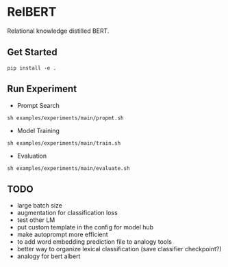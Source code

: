 # RelBERT
Relational knowledge distilled BERT.

## Get Started
```shell script
pip install -e .
``` 

## Run Experiment
- Prompt Search 
```shell script
sh examples/experiments/main/propmt.sh
```

- Model Training
```shell script
sh examples/experiments/main/train.sh
```

- Evaluation
```shell script
sh examples/experiments/main/evaluate.sh
```

## TODO
- large batch size
- augmentation for classification loss
- test other LM
- put custom template in the config for model hub
- make autoprompt more efficient
- to add word embedding prediction file to analogy tools
- better way to organize lexical classification (save classifier checkpoint?)
- analogy for bert albert 

